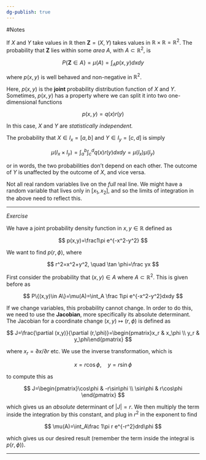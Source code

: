 ```yaml
---
dg-publish: true
---
```

#Notes 

If $X$ and $Y$ take values in $\mathbb{\mathbb{R}}$ then $\boldsymbol Z=(X,Y)$ takes values in $\mathbb{\mathbb{R}}\times\mathbb{\mathbb{R}}=\mathbb{\mathbb{R}}^2$. The probability that $\boldsymbol Z$ lies within some *area* $A$, with $A\subset \mathbb{\mathbb{R}}^2$, is 

$$
P\{\boldsymbol Z\in A\}=\mu(A)=\int_Ap(x,y)dxdy
$$

where $p(x,y)$ is well behaved and non-negative in $\mathbb{R}^2$. 

Here, $p(x,y)$ is the **joint** probability distribution function of $X$ and $Y$.
Sometimes, $p(x,y)$ has a property where we can split it into two one-dimensional functions

$$
p(x,y)=q(x)r(y)
$$

In this case, $X$ and $Y$ are *statistically independent.* 

The probability that $X\in I_x=[a,b]$ and $Y \in I_y =[c,d]$ is simply 

$$
\mu(I_x\times I_y)=\int^b_a\int^d_c q(x)r(y)dxdy=\mu(I_x)\mu(I_y)
$$

or in words, the two probabilities don’t depend on each other. The outcome of $Y$ is unaffected by the outcome of $X$, and vice versa. 

Not all real random variables live on the *full* real line. We might have a random variable that lives only in $[x_1,x_2]$, and so the limits of integration in the above need to reflect this. 

---

*Exercise*

We have a joint probability density function in $x,y\in \mathbb{R}$ defined as

$$
p(x,y)=\frac1\pi e^{-x^2-y^2}
$$

We want to find $p(r,\phi)$, where

$$
r^2=x^2+y^2, \quad \tan \phi=\frac yx
$$

First consider the probability that $(x,y)\in A$ where $A \subset \mathbb{R}^2$. This is given before as

$$
P\{(x,y)\in A\}=\mu(A)=\int_A \frac 1\pi e^{-x^2-y^2}dxdy
$$

If we change variables, this probability cannot change. In order to do this, we need to use the **Jacobian**, more specifically its absolute determinant. The Jacobian for a coordinate change $(x,y)\mapsto(r,\phi)$ is defined as

$$
J=\frac{\partial (x,y)}{\partial (r,\phi)}=\begin{pmatrix}x_r & x_\phi \\ y_r & y_\phi\end{pmatrix}
$$

where $x_r=\partial x/\partial r$ etc. We use the inverse transformation, which is 

$$
x=r\cos\phi, \quad y=r\sin\phi
$$

to compute this as

$$
J=\begin{pmatrix}\cos\phi & -r\sin\phi \\ \sin\phi & r\cos\phi \end{pmatrix}
$$

which gives us an *absolute* determinant of $|J|=r$. We then multiply the term inside the integration by this constant, and plug in $r^2$ in the exponent to find

$$
\mu(A)=\int_A\frac 1\pi r e^{-r^2}drd\phi
$$

which gives us our desired result (remember the term inside the integral is $p(r,\phi)$).

---
